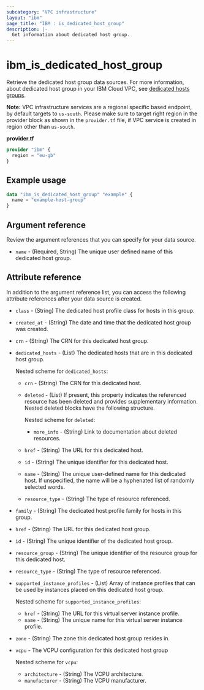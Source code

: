 ```yaml
---
subcategory: "VPC infrastructure"
layout: "ibm"
page_title: "IBM : is_dedicated_host_group"
description: |-
  Get information about dedicated host group.
---
```


# ibm_is_dedicated_host_group
Retrieve the dedicated host group data sources. For more information, about dedicated host group in your IBM Cloud VPC, see [dedicated hosts groups](https://cloud.ibm.com/docs/vpc?topic=vpc-creating-dedicated-hosts-instances).

**Note:** 
VPC infrastructure services are a regional specific based endpoint, by default targets to `us-south`. Please make sure to target right region in the provider block as shown in the `provider.tf` file, if VPC service is created in region other than `us-south`.

**provider.tf**

```terraform
provider "ibm" {
  region = "eu-gb"
}
```

## Example usage

```terraform
data "ibm_is_dedicated_host_group" "example" {
  name = "example-host-group"
}
```

## Argument reference
Review the argument references that you can specify for your data source. 

- `name` - (Required, String) The unique user defined name of this dedicated host group.

## Attribute reference
In addition to the argument reference list, you can access the following attribute references after your data source is created. 

- `class` -  (String) The dedicated host profile class for hosts in this group.
- `created_at` -  (String) The date and time that the dedicated host group was created.
- `crn` -  (String) The CRN for this dedicated host group.
- `dedicated_hosts` -  (List) The dedicated hosts that are in this dedicated host group. 
  
  Nested scheme for `dedicated_hosts`:
  - `crn` -  (String) The CRN for this dedicated host.
  - `deleted` -  (List) If present, this property indicates the referenced resource has been deleted and provides supplementary information. Nested deleted blocks have the following structure.

    Nested scheme for `deleted`:
    - `more_info` -  (String) Link to documentation about deleted resources.
  - `href` -  (String) The URL for this dedicated host.
  - `id` -  (String) The unique identifier for this dedicated host.
  - `name` -  (String) The unique user-defined name for this dedicated host. If unspecified, the name will be a hyphenated list of randomly selected words.
  - `resource_type` -  (String) The type of resource referenced.
- `family` -  (String) The dedicated host profile family for hosts in this group.
- `href` -  (String) The URL for this dedicated host group.
- `id` -  (String) The unique identifier of the dedicated host group.
- `resource_group` -  (String) The unique identifier of the resource group for this dedicated host.
- `resource_type` -  (String) The type of resource referenced.
- `supported_instance_profiles` -  (List) Array of instance profiles that can be used by instances placed on this dedicated host group. 

  Nested scheme for `supported_instance_profiles`:
  - `href` -  (String) The URL for this virtual server instance profile.
  - `name` -  (String) The unique name for this virtual server instance profile.
- `zone` -  (String) The zone this dedicated host group resides in.
- `vcpu` -  The VCPU configuration for this dedicated host group

  Nested scheme for `vcpu`:
  - `architecture` -  (String) The VCPU architecture.
  - `manufacturer` -  (String) The VCPU manufacturer.



